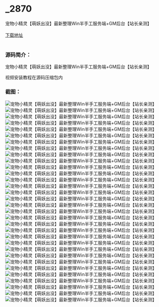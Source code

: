 # _2870
宠物小精灵【萌妖出没】最新整理Win半手工服务端+GM后台【站长亲测】
<br/></br>
[下载地址](https://www.uuid2.com/2870.html "下载地址")
<br/></br>
<h3>源码简介：</h3>
<p>宠物小精灵【萌妖出没】最新整理Win半手工服务端+GM后台【站长亲测】<p>
<p>视频安装教程在源码压缩包内<p>
<h3>截图：</h3>
<img src="https://www.uuid2.com/wp-content/uploads/img/202202/75fed29610.jpg" alt="宠物小精灵【萌妖出没】最新整理Win半手工服务端+GM后台【站长亲测】"><img src="https://www.uuid2.com/wp-content/uploads/img/202202/75fed29543.jpg" alt="宠物小精灵【萌妖出没】最新整理Win半手工服务端+GM后台【站长亲测】"><img src="https://www.uuid2.com/wp-content/uploads/img/202202/75fed29505.jpg" alt="宠物小精灵【萌妖出没】最新整理Win半手工服务端+GM后台【站长亲测】"><img src="https://www.uuid2.com/wp-content/uploads/img/202202/75fed29812.jpg" alt="宠物小精灵【萌妖出没】最新整理Win半手工服务端+GM后台【站长亲测】"><img src="https://www.uuid2.com/wp-content/uploads/img/202202/75fed29858.jpg" alt="宠物小精灵【萌妖出没】最新整理Win半手工服务端+GM后台【站长亲测】"><img src="https://www.uuid2.com/wp-content/uploads/img/202202/c139c2e498.jpg" alt="宠物小精灵【萌妖出没】最新整理Win半手工服务端+GM后台【站长亲测】"><img src="https://www.uuid2.com/wp-content/uploads/img/202202/c139c2e406.jpg" alt="宠物小精灵【萌妖出没】最新整理Win半手工服务端+GM后台【站长亲测】"><img src="https://www.uuid2.com/wp-content/uploads/img/202202/c139c2e340.jpg" alt="宠物小精灵【萌妖出没】最新整理Win半手工服务端+GM后台【站长亲测】"><img src="https://www.uuid2.com/wp-content/uploads/img/202202/c139c2e597.jpg" alt="宠物小精灵【萌妖出没】最新整理Win半手工服务端+GM后台【站长亲测】"><img src="https://www.uuid2.com/wp-content/uploads/img/202202/c139c2e318.jpg" alt="宠物小精灵【萌妖出没】最新整理Win半手工服务端+GM后台【站长亲测】"><img src="https://www.uuid2.com/wp-content/uploads/img/202202/c139c2e298.jpg" alt="宠物小精灵【萌妖出没】最新整理Win半手工服务端+GM后台【站长亲测】"><img src="https://www.uuid2.com/wp-content/uploads/img/202202/c139c2e944.jpg" alt="宠物小精灵【萌妖出没】最新整理Win半手工服务端+GM后台【站长亲测】"><img src="https://www.uuid2.com/wp-content/uploads/img/202202/4729f77460.jpg" alt="宠物小精灵【萌妖出没】最新整理Win半手工服务端+GM后台【站长亲测】"><img src="https://www.uuid2.com/wp-content/uploads/img/202202/4729f77903.jpg" alt="宠物小精灵【萌妖出没】最新整理Win半手工服务端+GM后台【站长亲测】"><img src="https://www.uuid2.com/wp-content/uploads/img/202202/4729f77756.jpg" alt="宠物小精灵【萌妖出没】最新整理Win半手工服务端+GM后台【站长亲测】"><img src="https://www.uuid2.com/wp-content/uploads/img/202202/4729f77932.jpg" alt="宠物小精灵【萌妖出没】最新整理Win半手工服务端+GM后台【站长亲测】"><img src="https://www.uuid2.com/wp-content/uploads/img/202202/4729f77327.jpg" alt="宠物小精灵【萌妖出没】最新整理Win半手工服务端+GM后台【站长亲测】"><img src="https://www.uuid2.com/wp-content/uploads/img/202202/4729f77333.jpg" alt="宠物小精灵【萌妖出没】最新整理Win半手工服务端+GM后台【站长亲测】"><img src="https://www.uuid2.com/wp-content/uploads/img/202202/4729f77246.jpg" alt="宠物小精灵【萌妖出没】最新整理Win半手工服务端+GM后台【站长亲测】"><img src="https://www.uuid2.com/wp-content/uploads/img/202202/bdc1c99209.jpg" alt="宠物小精灵【萌妖出没】最新整理Win半手工服务端+GM后台【站长亲测】"><img src="https://www.uuid2.com/wp-content/uploads/img/202202/bdc1c99611.jpg" alt="宠物小精灵【萌妖出没】最新整理Win半手工服务端+GM后台【站长亲测】"><img src="https://www.uuid2.com/wp-content/uploads/img/202202/bdc1c99501.jpg" alt="宠物小精灵【萌妖出没】最新整理Win半手工服务端+GM后台【站长亲测】"><img src="https://www.uuid2.com/wp-content/uploads/img/202202/bdc1c99549.jpg" alt="宠物小精灵【萌妖出没】最新整理Win半手工服务端+GM后台【站长亲测】"><img src="https://www.uuid2.com/wp-content/uploads/img/202202/bdc1c99228.jpg" alt="宠物小精灵【萌妖出没】最新整理Win半手工服务端+GM后台【站长亲测】"><img src="https://www.uuid2.com/wp-content/uploads/img/202202/bdc1c99298.jpg" alt="宠物小精灵【萌妖出没】最新整理Win半手工服务端+GM后台【站长亲测】"><img src="https://www.uuid2.com/wp-content/uploads/img/202202/bdc1c99628.jpg" alt="宠物小精灵【萌妖出没】最新整理Win半手工服务端+GM后台【站长亲测】"><img src="https://www.uuid2.com/wp-content/uploads/img/202202/3746c38418.jpg" alt="宠物小精灵【萌妖出没】最新整理Win半手工服务端+GM后台【站长亲测】"><img src="https://www.uuid2.com/wp-content/uploads/img/202202/3746c38570.jpg" alt="宠物小精灵【萌妖出没】最新整理Win半手工服务端+GM后台【站长亲测】"><img src="https://www.uuid2.com/wp-content/uploads/img/202202/3746c38503.jpg" alt="宠物小精灵【萌妖出没】最新整理Win半手工服务端+GM后台【站长亲测】"><img src="https://www.uuid2.com/wp-content/uploads/img/202202/3746c38287.jpg" alt="宠物小精灵【萌妖出没】最新整理Win半手工服务端+GM后台【站长亲测】"><img src="https://www.uuid2.com/wp-content/uploads/img/202202/3746c38304.jpg" alt="宠物小精灵【萌妖出没】最新整理Win半手工服务端+GM后台【站长亲测】"><img src="https://www.uuid2.com/wp-content/uploads/img/202202/3746c38114.jpg" alt="宠物小精灵【萌妖出没】最新整理Win半手工服务端+GM后台【站长亲测】">
